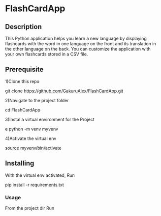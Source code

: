 # FlashCardApp #

## Description ##

This Python application helps you learn a new language by displaying flashcards with the word in one language on the front and its translation in the other language on the back. You can customize the application with your own flashcards stored in a CSV file.

## Prerequisite ##

1)Clone this repo


  git clone <https://github.com/GakuruAlex/FlashCardApp.git>



2)Navigate to the project folder


   cd FlashCardApp



3)Instal a virtual environment for the Project

e
   python -m venv myvenv



4)Activate the virtual env


   source myvenv/bin/activate



## Installing ##

With the virtual env activated, Run


   pip install -r requirements.txt

### Usage ###

From the project dir
Run

